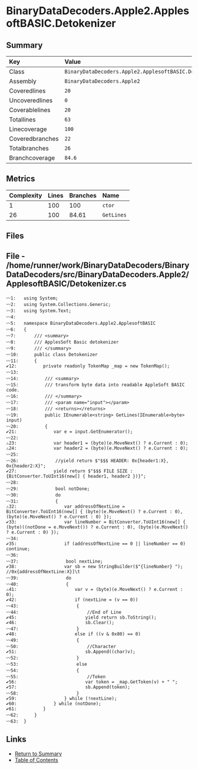 ﻿# BinaryDataDecoders.Apple2.ApplesoftBASIC.Detokenizer

## Summary

| Key             | Value                                                  |
| :-------------- | :----------------------------------------------------- |
| Class           | `BinaryDataDecoders.Apple2.ApplesoftBASIC.Detokenizer` |
| Assembly        | `BinaryDataDecoders.Apple2`                            |
| Coveredlines    | `20`                                                   |
| Uncoveredlines  | `0`                                                    |
| Coverablelines  | `20`                                                   |
| Totallines      | `63`                                                   |
| Linecoverage    | `100`                                                  |
| Coveredbranches | `22`                                                   |
| Totalbranches   | `26`                                                   |
| Branchcoverage  | `84.6`                                                 |

## Metrics

| Complexity | Lines | Branches | Name       |
| :--------- | :---- | :------- | :--------- |
| 1          | 100   | 100      | `ctor`     |
| 26         | 100   | 84.61    | `GetLines` |

## Files

## File - /home/runner/work/BinaryDataDecoders/BinaryDataDecoders/src/BinaryDataDecoders.Apple2/ApplesoftBASIC/Detokenizer.cs

```CSharp
〰1:   using System;
〰2:   using System.Collections.Generic;
〰3:   using System.Text;
〰4:   
〰5:   namespace BinaryDataDecoders.Apple2.ApplesoftBASIC
〰6:   {
〰7:       /// <summary>
〰8:       /// ApplesSoft Basic detokenizer
〰9:       /// </summary>
〰10:      public class Detokenizer
〰11:      {
✔12:          private readonly TokenMap _map = new TokenMap();
〰13:  
〰14:          /// <summary>
〰15:          /// transform byte data into readable AppleSoft BASIC code.
〰16:          /// </summary>
〰17:          /// <param name="input"></param>
〰18:          /// <returns></returns>
〰19:          public IEnumerable<string> GetLines(IEnumerable<byte> input)
〰20:          {
✔21:              var e = input.GetEnumerator();
〰22:  
⚠23:              var header1 = (byte)(e.MoveNext() ? e.Current : 0);
⚠24:              var header2 = (byte)(e.MoveNext() ? e.Current : 0);
〰25:  
〰26:              //yield return $"$$$ HEADER: 0x{header1:X}, 0x{header2:X}";
✔27:              yield return $"$$$ FILE SIZE :{BitConverter.ToUInt16(new[] { header1, header2 })}";
〰28:  
〰29:              bool notDone;
〰30:              do
〰31:              {
⚠32:                  var addressOfNextLine = BitConverter.ToUInt16(new[] { (byte)(e.MoveNext() ? e.Current : 0), (byte)(e.MoveNext() ? e.Current : 0) });
✔33:                  var lineNumber = BitConverter.ToUInt16(new[] { (byte)((notDone = e.MoveNext()) ? e.Current : 0), (byte)(e.MoveNext() ? e.Current : 0) });
〰34:  
✔35:                  if (addressOfNextLine == 0 || lineNumber == 0) continue;
〰36:  
〰37:                  bool nextLine;
✔38:                  var sb = new StringBuilder($"{lineNumber} "); //0x{addressOfNextLine:X}]\t
〰39:                  do
〰40:                  {
⚠41:                      var v = (byte)(e.MoveNext() ? e.Current : 0);
✔42:                      if (nextLine = (v == 0))
〰43:                      {
〰44:                          //End of Line
✔45:                          yield return sb.ToString();
✔46:                          sb.Clear();
〰47:                      }
✔48:                      else if ((v & 0x80) == 0)
〰49:                      {
〰50:                          //Character
✔51:                          sb.Append((char)v);
〰52:                      }
〰53:                      else
〰54:                      {
〰55:                          //Token
✔56:                          var token = _map.GetToken(v) + " ";
✔57:                          sb.Append(token);
〰58:                      }
✔59:                  } while (!nextLine);
✔60:              } while (notDone);
✔61:          }
〰62:      }
〰63:  }
```

## Links

* [Return to Summary](Summary.md)
* [Table of Contents](../TOC.md)

